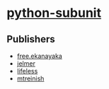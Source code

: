 # [python-subunit](https://pypi.org/project/python-subunit)



## Publishers
- [free.ekanayaka](https://pypi.org/user/free.ekanayaka)
- [jelmer](https://pypi.org/user/jelmer)
- [lifeless](https://pypi.org/user/lifeless)
- [mtreinish](https://pypi.org/user/mtreinish)

